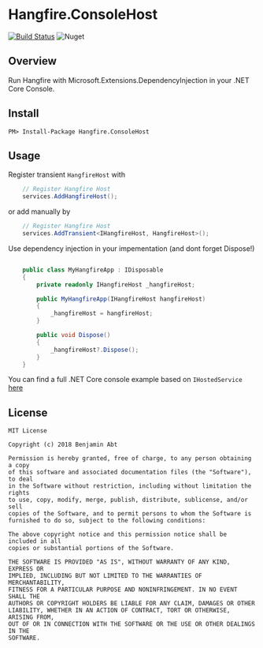 # Hangfire.ConsoleHost

[![Build Status](https://benjaminabt.visualstudio.com/BenjaminAbt.Hangfire.ConsoleHost/_apis/build/status/BenjaminAbt.Hangfire.ConsoleHost-CI)](https://benjaminabt.visualstudio.com/BenjaminAbt.Hangfire.ConsoleHost/_build/latest?definitionId=12) ![Nuget](https://img.shields.io/nuget/v/Hangfire.ConsoleHost.svg)

## Overview

Run Hangfire with Microsoft.Extensions.DependencyInjection in your .NET Core Console.

## Install

```
PM> Install-Package Hangfire.ConsoleHost
```

## Usage

Register transient `HangfireHost` with

```csharp
    // Register Hangfire Host
    services.AddHangfireHost();
```

or add manually by

```csharp
    // Register Hangfire Host
    services.AddTransient<IHangfireHost, HangfireHost>();
```

Use dependency injection in your impementation (and dont forget Dispose!)

```csharp

    public class MyHangfireApp : IDisposable
    {
        private readonly IHangfireHost _hangfireHost;

        public MyHangfireApp(IHangfireHost hangfireHost)
        {
            _hangfireHost = hangfireHost;
        }

        public void Dispose()
        {
            _hangfireHost?.Dispose();
        }
    }
```

You can find a full .NET Core console example based on `IHostedService` [here](sample/Server/Program.cs)

## License

```
MIT License

Copyright (c) 2018 Benjamin Abt

Permission is hereby granted, free of charge, to any person obtaining a copy
of this software and associated documentation files (the "Software"), to deal
in the Software without restriction, including without limitation the rights
to use, copy, modify, merge, publish, distribute, sublicense, and/or sell
copies of the Software, and to permit persons to whom the Software is
furnished to do so, subject to the following conditions:

The above copyright notice and this permission notice shall be included in all
copies or substantial portions of the Software.

THE SOFTWARE IS PROVIDED "AS IS", WITHOUT WARRANTY OF ANY KIND, EXPRESS OR
IMPLIED, INCLUDING BUT NOT LIMITED TO THE WARRANTIES OF MERCHANTABILITY,
FITNESS FOR A PARTICULAR PURPOSE AND NONINFRINGEMENT. IN NO EVENT SHALL THE
AUTHORS OR COPYRIGHT HOLDERS BE LIABLE FOR ANY CLAIM, DAMAGES OR OTHER
LIABILITY, WHETHER IN AN ACTION OF CONTRACT, TORT OR OTHERWISE, ARISING FROM,
OUT OF OR IN CONNECTION WITH THE SOFTWARE OR THE USE OR OTHER DEALINGS IN THE
SOFTWARE.
```
